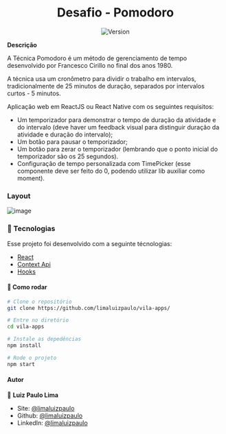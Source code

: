 <h1 align="center">Desafio - Pomodoro</h1>
<p align="center">
  <img alt="Version" src="https://img.shields.io/badge/version-0.1.0-blue.svg?cacheSeconds=2592000" />
  <a href="https://luizpaulo.eng.br" target="_blank">
  </a>
</p>

**Descrição**

A Técnica Pomodoro é um método de gerenciamento de tempo desenvolvido por
Francesco Cirillo no final dos anos 1980.

A técnica usa um cronômetro para dividir o
trabalho em intervalos, tradicionalmente de 25 minutos de duração, separados por
intervalos curtos - 5 minutos.

Aplicação web em ReactJS ou React Native com os seguintes
requisitos:

- Um temporizador para demonstrar o tempo de duração da atividade e do
intervalo (deve haver um feedback visual para distinguir duração da atividade
e duração do intervalo);
- Um botão para pausar o temporizador;
- Um botão para zerar o temporizador (lembrando que o ponto inicial do
temporizador são os 25 segundos).
- Configuração de tempo personalizada com TimePicker (esse componente
deve ser feito do 0, podendo utilizar lib auxiliar como moment).

### Layout

![image](https://user-images.githubusercontent.com/61104411/138223500-9fcafbfe-2958-4ca1-96b2-2f599d585025.png)


### :nut_and_bolt: Tecnologias

Esse projeto foi desenvolvido com a seguinte técnologias:

- [React][reactjs]
- [Context Api][reactjs]
- [Hooks][reactjs]

[reactjs]: https://reactjs.org

#### :thinking: Como rodar

```bash
# Clone o repositório
git clone https://github.com/limaluizpaulo/vila-apps/

# Entre no diretório
cd vila-apps

# Instale as depedências
npm install

# Rode o projeto
npm start
```

#### Autor

👤 **Luiz Paulo Lima**

- Site: [@limaluizpaulo](https://luizpaulo.eng.br)
- Github: [@limaluizpaulo](https://github.com/limaluizpaulo)
- LinkedIn: [@limaluizpaulo](https://linkedin.com/in/limaluizpaulo)
